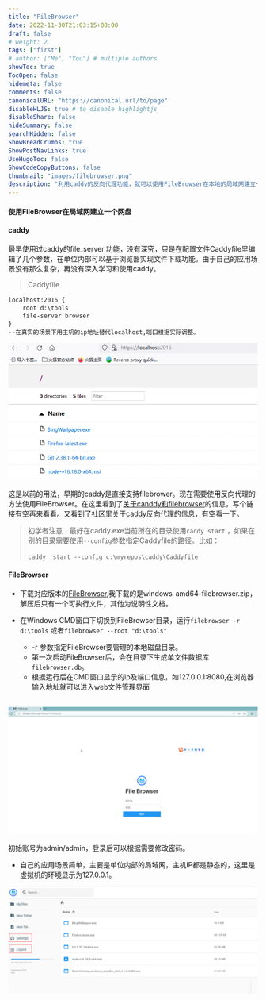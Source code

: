 ```yaml
---
title: "FileBrowser"
date: 2022-11-30T21:03:15+08:00
draft: false
# weight: 2
tags: ["first"]
# author: ["Me", "You"] # multiple authors
showToc: true
TocOpen: false
hidemeta: false
comments: false
canonicalURL: "https://canonical.url/to/page"
disableHLJS: true # to disable highlightjs
disableShare: false
hideSummary: false
searchHidden: false
ShowBreadCrumbs: true
ShowPostNavLinks: true
UseHugoToc: false
ShowCodeCopyButtons: false
thumbnail: "images/filebrowser.png"
description: "利用caddy的反向代理功能，就可以使用FileBrowser在本地的局域网建立一个网盘"
---
```


#### 使用FileBrowser在局域网建立一个网盘

#### caddy

最早使用过caddy的file_server 功能，没有深究，只是在配置文件Caddyfile里编辑了几个参数，在单位内部可以基于浏览器实现文件下载功能。由于自己的应用场景没有那么复杂，再没有深入学习和使用caddy。

> Caddyfile

~~~
localhost:2016 {
	root d:\tools
	file-server browser
}
--在真实的场景下用主机的ip地址替代localhost,端口根据实际调整。
~~~

![](images/caddy-file-browser.png)

这是以前的用法，早期的caddy是直接支持filebrower。现在需要使用反向代理的方法使用FileBrowser。在这里看到了[关于canddy和filebrowser](https://caddy.community/t/file-browser-says-goodbye-to-caddy-for-now/5676)的信息，写个链接有空再来看看。又看到了社区里关于[caddy反向代理](https://caddy.community/t/using-caddy-as-a-reverse-proxy-in-a-home-network/9427)的信息，有空看一下。

> 初学者注意：最好在caddy.exe当前所在的目录使用`caddy start` ，如果在别的目录需要使用`--config`参数指定Caddyfile的路径。比如：
>
> `caddy  start --config c:\myrepos\caddy\Caddyfile`

#### FileBrowser

* 下载对应版本的[FileBrowser](https://github.com/filebrowser/filebrowser),我下载的是windows-amd64-filebrowser.zip，解压后只有一个可执行文件，其他为说明性文档。

* 在Windows CMD窗口下切换到FileBrowser目录，运行`filebrowser -r d:\tools`  或者`filebrowser --root "d:\tools"`
  * -r 参数指定FileBrowser要管理的本地磁盘目录。
  * 第一次启动FileBrowser后，会在目录下生成单文件数据库`filebrowser.db`。
  * 根据运行后在CMD窗口显示的ip及端口信息，如127.0.0.1:8080,在浏览器输入地址就可以进入web文件管理界面

​				![](images/filebrowser.png)

初始账号为admin/admin，登录后可以根据需要修改密码。
* 自己的应用场景简单，主要是单位内部的局域网，主机IP都是静态的，这里是虚拟机的环境显示为127.0.0.1。

![](images/filebrowser-login.png)

